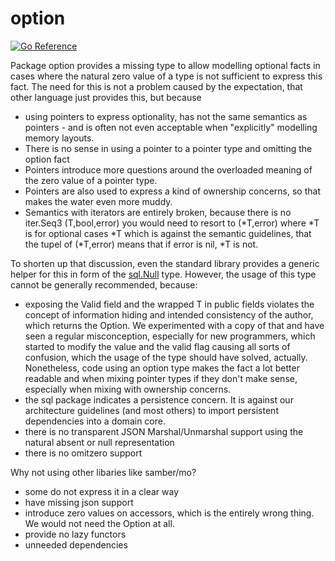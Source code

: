 # option

[![Go Reference](https://pkg.go.dev/badge/github.com/worldiety/enum.svg)](https://pkg.go.dev/github.com/worldiety/option)


Package option provides a missing type to allow modelling optional facts in cases where the natural zero value of a type is not sufficient to express this fact.
The need for this is not a problem caused by the expectation, that other language just provides this, but because

* using pointers to express optionality, has not the same semantics as pointers - and is often not even acceptable when "explicitly" modelling  memory layouts. 
* There is no sense in using a pointer to a pointer type and omitting the option fact
* Pointers introduce more questions around the overloaded meaning of the zero value of a pointer type. 
* Pointers are also used to express a kind of ownership concerns, so that makes the water even more muddy.
* Semantics with iterators are entirely broken, because there is no iter.Seq3 (T,bool,error) you would need to resort to (*T,error) where *T is for optional cases *T which is against the semantic guidelines, that the tupel of (*T,error) means that if error is nil, *T is not. 


To shorten up that discussion, even the standard library provides a generic helper for this in form of the [sql.Null](https://pkg.go.dev/database/sql#Null) type.
However, the usage of this type cannot be generally recommended, because:

* exposing the Valid field and the wrapped T in public fields violates the concept of information hiding and
intended consistency of the author, which returns the Option. We experimented with a copy of that and have
seen a regular misconception, especially for new programmers, which started to modify the value and the
valid flag causing all sorts of confusion, which the usage of the type should have solved, actually.
Nonetheless, code using an option type makes the fact a lot better readable and when mixing pointer types
if they don't make sense, especially when mixing with ownership concerns.
* the sql package indicates a persistence concern. It is against our architecture guidelines (and most others) to import
persistent dependencies into a domain core.
* there is no transparent JSON Marshal/Unmarshal support using the natural absent or null representation
* there is no omitzero support

Why not using other libaries like samber/mo?

* some do not express it in a clear way
* have missing json support
* introduce zero values on accessors, which is the entirely wrong thing. We would not need the Option at all.
* provide no lazy functors
* unneeded dependencies